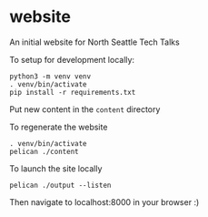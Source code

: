 # website
An initial website for North Seattle Tech Talks

To setup for development locally:

```
python3 -m venv venv
. venv/bin/activate
pip install -r requirements.txt
```

Put new content in the `content` directory

To regenerate the website
```
. venv/bin/activate
pelican ./content
```

To launch the site locally
```
pelican ./output --listen
```
Then navigate to localhost:8000 in your browser :)